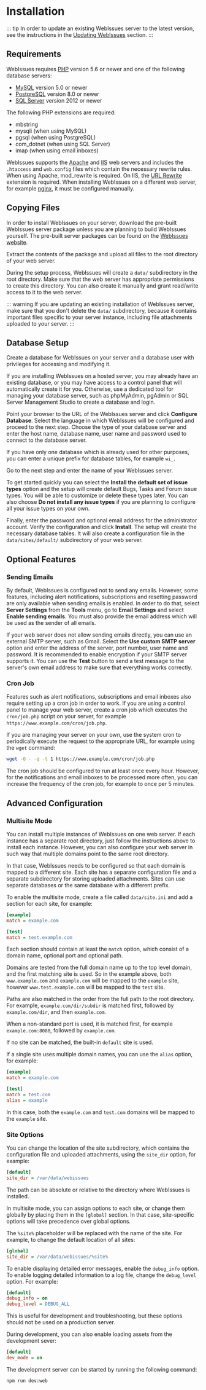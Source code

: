 # Installation

::: tip
In order to update an existing WebIssues server to the latest version, see the instructions in the [Updating WebIssues](./system-administration.md#updating-webissues) section.
:::

## Requirements

WebIssues requires [PHP](https://www.php.net/) version 5.6 or newer and one of the following database servers:
* [MySQL](https://www.mysql.com/) version 5.0 or newer
* [PostgreSQL](https://www.postgresql.org/) version 8.0 or newer
* [SQL Server](https://www.microsoft.com/sql-server) version 2012 or newer

The following PHP extensions are required:

* mbstring
* mysqli (when using MySQL)
* pgsql (when using PostgreSQL)
* com_dotnet (when using SQL Server)
* imap (when using email inboxes)

WebIssues supports the [Apache](https://httpd.apache.org/) and [IIS](https://www.iis.net/) web servers and includes the `.htaccess` and `web.config` files which contain the necessary rewrite rules. When using Apache, mod_rewrite is required. On IIS, the [URL Rewrite](https://www.iis.net/downloads/microsoft/url-rewrite) extension is required. When installing WebIssues on a different web server, for example [nginx](https://nginx.org/), it must be configured manually.

## Copying Files

In order to install WebIssues on your server, download the pre-built WebIssues server package unless you are planning to build WebIssues yourself. The pre-built server packages can be found on the [WebIssues website](https://webissues.mimec.org/).

Extract the contents of the package and upload all files to the root directory of your web server.

During the setup process, WebIssues will create a `data/` subdirectory in the root directory. Make sure that the web server has appropriate permissions to create this directory. You can also create it manually and grant read/write access to it to the web server.

::: warning
If you are updating an existing installation of WebIssues server, make sure that you don't delete the `data/` subdirectory, because it contains important files specific to your server instance, including file attachments uploaded to your server.
:::

## Database Setup

Create a database for WebIssues on your server and a database user with privileges for accessing and modifying it.

If you are installing WebIssues on a hosted server, you may already have an existing database, or you may have access to a control panel that will automatically create it for you. Otherwise, use a dedicated tool for managing your database server, such as phpMyAdmin, pgAdmin or SQL Server Management Studio to create a database and login.

Point your browser to the URL of the WebIssues server and click **Configure Database**. Select the language in which WebIssues will be configured and proceed to the next step. Choose the type of your database server and enter the host name, database name, user name and password used to connect to the database server.

If you have only one database which is already used for other purposes, you can enter a unique prefix for database tables, for example `wi_`.

Go to the next step and enter the name of your WebIssues server.

To get started quickly you can select the **Install the default set of issue types** option and the setup will create default Bugs, Tasks and Forum issue types. You will be able to customize or delete these types later. You can also choose **Do not install any issue types** if you are planning to configure all your issue types on your own.

Finally, enter the password and optional email address for the administrator account. Verify the configuration and click **Install**. The setup will create the necessary database tables. It will also create a configuration file in the `data/sites/default/` subdirectory of your web server.

## Optional Features

### Sending Emails

By default, WebIssues is configured not to send any emails. However, some features, including alert notifications, subscriptions and resetting password are only available when sending emails is enabled. In order to do that, select **Server Settings** from the **Tools** menu, go to **Email Settings** and select **Enable sending emails**. You must also provide the email address which will be used as the sender of all emails.

If your web server does not allow sending emails directly, you can use an external SMTP server, such as Gmail. Select the **Use custom SMTP server** option and enter the address of the server, port number, user name and password. It is recommended to enable encryption if your SMTP server supports it. You can use the **Test** button to send a test message to the server's own email address to make sure that everything works correctly.

### Cron Job

Features such as alert notifications, subscriptions and email inboxes also require setting up a cron job in order to work. If you are using a control panel to manage your web server, create a cron job which executes the `cron/job.php` script on your server, for example `https://www.example.com/cron/job.php`.

If you are managing your server on your own, use the system cron to periodically execute the request to the appropriate URL, for example using the `wget` command:

```bash
wget -O - -q -t 1 https://www.example.com/cron/job.php
```

The cron job should be configured to run at least once every hour. However, for the notifications and email inboxes to be processed more often, you can increase the frequency of the cron job, for example to once per 5 minutes.

## Advanced Configuration

### Multisite Mode

You can install multiple instances of WebIssues on one web server. If each instance has a separate root directory, just follow the instructions above to install each instance. However, you can also configure your web server in such way that multiple domains point to the same root directory.

In that case, WebIssues needs to be configured so that each domain is mapped to a different site. Each site has a separate configuration file and a separate subdirectory for storing uploaded attachments. Sites can use separate databases or the same database with a different prefix.

To enable the multisite mode, create a file called `data/site.ini` and add a section for each site, for example:

```ini
[example]
match = example.com

[test]
match = test.example.com
```

Each section should contain at least the `match` option, which consist of a domain name, optional port and optional path.

Domains are tested from the full domain name up to the top level domain, and the first matching site is used. So in the example above, both `www.example.com` and `example.com` will be mapped to the `example` site, however `www.test.example.com` will be mapped to the `test` site.

Paths are also matched in the order from the full path to the root directory. For example, `example.com/dir/subdir` is matched first, followed by `example.com/dir`, and then `example.com`.

When a non-standard port is used, it is matched first, for example `example.com:8080`, followed by `example.com`.

If no site can be matched, the built-in `default` site is used.

If a single site uses multiple domain names, you can use the `alias` option, for example:

```ini
[example]
match = example.com

[test]
match = test.com
alias = example
```

In this case, both the `example.com` and `test.com` domains will be mapped to the `example` site.

### Site Options

You can change the location of the site subdirectory, which contains the configuration file and uploaded attachments, using the `site_dir` option, for example:

```ini
[default]
site_dir = /var/data/webissues
```

The path can be absolute or relative to the directory where WebIssues is installed.

In multisite mode, you can assign options to each site, or change them globally by placing them in the `[global]` section. In that case, site-specific options will take precedence over global options.

The `%site%` placeholder will be replaced with the name of the site. For example, to change the default location of all sites:

```ini
[global]
site_dir = /var/data/webissues/%site%
```

To enable displaying detailed error messages, enable the `debug_info` option. To enable logging detailed information to a log file, change the `debug_level` option. For example:

```ini
[default]
debug_info = on
debug_level = DEBUG_ALL
```

This is useful for development and troubleshooting, but these options should not be used on a production server.

During development, you can also enable loading assets from the development sever:

```ini
[default]
dev_mode = on
```

The development server can be started by running the following command:

```bash
npm run dev:web
```
